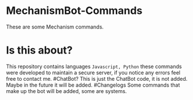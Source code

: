 # MechanismBot-Commands
These are some Mechanism commands.
# Is this about?
This repository contains languages ``` Javascript, Python ```
these commands were developed to maintain a secure server, if you notice any errors feel free to contact me.
#ChatBot?
This is just the ChatBot code, it is not added.
Maybe in the future it will be added.
#Changelogs
Some commands that make up the bot will be added, some are systems.

